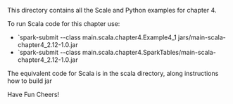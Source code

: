 This directory contains all the Scale and Python examples for chapter 4. 

To run Scala code for this chapter use:

* `spark-submit --class main.scala.chapter4.Example4_1 jars/main-scala-chapter4_2.12-1.0.jar <args>
* `spark-submit --class main.scala.chapter4.SparkTables/main-scala-chapter4_2.12-1.0.jar  <args>

The equivalent code for Scala is in the scala directory, along instructions how to build jar

Have Fun
Cheers!

